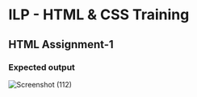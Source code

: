 # ILP - HTML & CSS Training
## HTML Assignment-1

### Expected output
![Screenshot (112)](https://user-images.githubusercontent.com/88696617/234681871-03ba7c85-17d2-4254-9f46-310f26fd9022.png)


